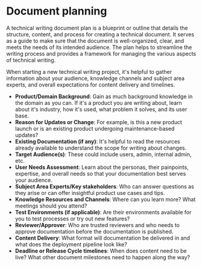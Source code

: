 # Document planning

A technical writing document plan is a blueprint or outline that details the structure, content, and process for creating a technical document. It serves as a guide to make sure that the document is well-organized, clear, and meets the needs of its intended audience. The plan helps to streamline the writing process and provides a framework for managing the various aspects of technical writing. 

When starting a new technical writing project, it's helpful to gather information about your audience, knowledge channels and subject area experts, and overall expectations for content delivery and timelines. 

* **Product/Domain Background**: Gain as much background knowledge in the domain as you can. If it's a product you are writing about, learn about it's industry, how it's used, what problem it solves, and its user base. 
* **Reason for Updates or Change**: For example, is this a new product launch or is an existing product undergoing maintenance-based updates?
* **Existing Documentation (if any)**: It's helpful to read the resources already available to understand the scope for writing about changes.
* **Target Audience(s)**: These could include users, admin, internal admin, etc.
* **User Needs Assessment**: Learn about the personas, their painpoints, expertise, and overall needs so that your documentation best serves your audience. 
* **Subject Area Experts/Key stakeholders**: Who can answer questions as they arise or can offer insightful product use cases and tips.
* **Knowledge Resources and Channels**: Where can you learn more? What meetings should you attend? 
* **Test Environments (if applicable)**: Are their environments available for you to test processes or try out new features?
* **Reviewer/Approver**: Who are trusted reviewers and who needs to approve documentation before the documentation is published. 
* **Content Delivery**: What format will documentation be delivered in and what does the deployment pipeline look like?
* **Deadline or Release Cycle timelines**: When does content need to be live? What other document milestones need to happen along the way?